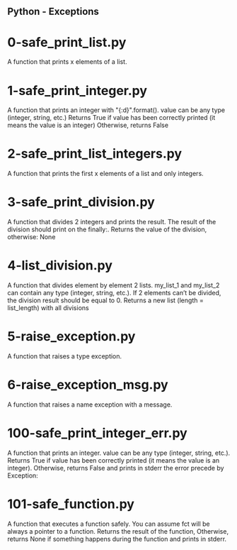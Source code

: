 ## Python - Exceptions
# 0-safe_print_list.py
A function that prints x elements of a list.
# 1-safe_print_integer.py
A function that prints an integer with "{:d}".format().
value can be any type (integer, string, etc.)
Returns True if value has been correctly printed (it means the value is an integer) Otherwise, returns False
# 2-safe_print_list_integers.py
A function that prints the first x elements of a list and only integers.
# 3-safe_print_division.py
A function that divides 2 integers and prints the result. The result of the division should print on the finally:.
Returns the value of the division, otherwise: None
# 4-list_division.py
A function that divides element by element 2 lists. my_list_1 and my_list_2 can contain any type (integer, string, etc.). If 2 elements can’t be divided, the division result should be equal to 0. Returns a new list (length = list_length) with all divisions
# 5-raise_exception.py
A function that raises a type exception.
# 6-raise_exception_msg.py
A function that raises a name exception with a message.
# 100-safe_print_integer_err.py
A function that prints an integer. value can be any type (integer, string, etc.). Returns True if value has been correctly printed (it means the value is an integer). Otherwise, returns False and prints in stderr the error precede by Exception:
# 101-safe_function.py
A function that executes a function safely. You can assume fct will be always a pointer to a function. Returns the result of the function, Otherwise, returns None if something happens during the function and prints in stderr.
